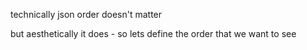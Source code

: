 technically json order doesn't matter

but aesthetically it does - so lets define the order that we want to see
